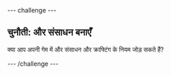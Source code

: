 --- challenge ---
## चुनौती: और संसाधन बनाएँ
क्या आप अपनी गेम में और संसाधन और क्राफ्टिंग के नियम जोड़ सकते हैं?



--- /challenge ---